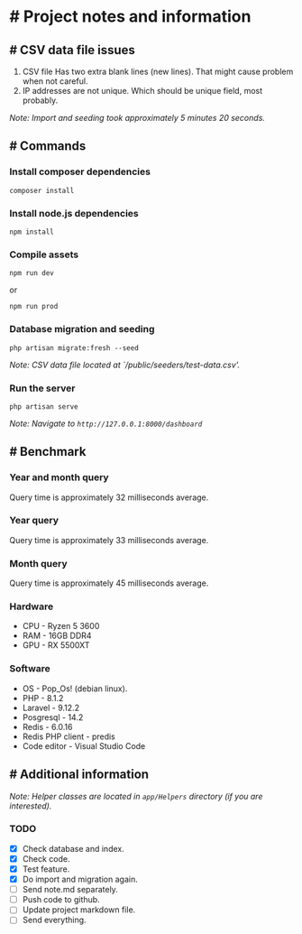 # # Project notes and information

## # CSV data file issues
1. CSV file Has two extra blank lines (new lines). That might cause problem when not careful.
2. IP addresses are not unique. Which should be unique field, most probably.

*Note: Import and seeding took approximately 5 minutes 20 seconds.*

## # Commands

### Install composer dependencies
```console
composer install
```
### Install node.js dependencies
```console
npm install
```
### Compile assets
```console
npm run dev
```
or
```console
npm run prod
```

### Database migration and seeding
```console
php artisan migrate:fresh --seed
```
*Note: CSV data file located at `/public/seeders/test-data.csv'.*

### Run the server
```console
php artisan serve
```
*Note: Navigate to `http://127.0.0.1:8000/dashboard`*

## # Benchmark

### Year and month query
Query time is approximately 32 milliseconds average.

### Year query
Query time is approximately 33 milliseconds average.

### Month query
Query time is approximately 45 milliseconds average.

### Hardware
* CPU - Ryzen 5 3600
* RAM - 16GB DDR4
* GPU - RX 5500XT

### Software
* OS - Pop_Os! (debian linux).
* PHP - 8.1.2
* Laravel - 9.12.2
* Posgresql - 14.2
* Redis - 6.0.16
* Redis PHP client - predis
* Code editor - Visual Studio Code

## # Additional information
*Note: Helper classes are located in `app/Helpers` directory (if you are interested).*

### TODO
* [x] Check database and index.
* [x] Check code.
* [x] Test feature.
* [x] Do import and migration again.
* [ ] Send note.md separately.
* [ ] Push code to github.
* [ ] Update project markdown file.
* [ ] Send everything.
